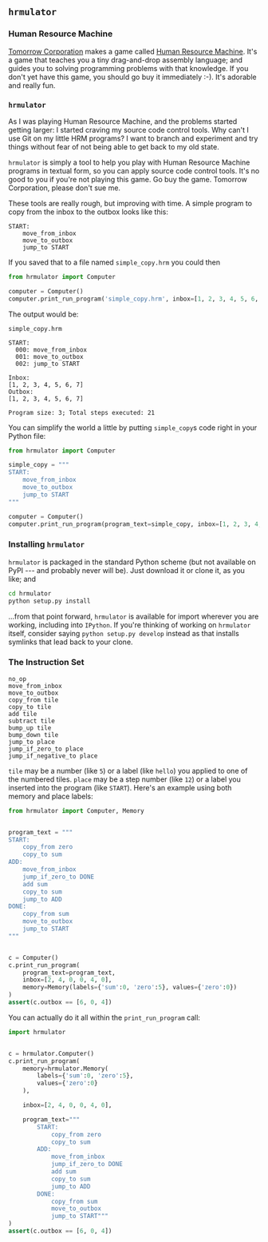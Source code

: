 ## `hrmulator`

### Human Resource Machine

[Tomorrow Corporation](https://tomorrowcorporation.com/) makes a game called [Human Resource Machine](https://tomorrowcorporation.com/humanresourcemachine).  It's a game that teaches you a tiny drag-and-drop assembly language; and guides you to solving programming problems with that knowledge.  If you don't yet have this game, you should go buy it immediately :-).  It's adorable and really fun.

### `hrmulator`

As I was playing Human Resource Machine, and the problems started getting larger: I started craving my source code control tools.  Why can't I use Git on my little HRM programs?  I want to branch and experiment and try things without fear of not being able to get back to my old state.

`hrmulator` is simply a tool to help you play with Human Resource Machine programs in textual form, so you can apply source code control tools.  It's no good to you if you're not playing this game.  Go buy the game.  Tomorrow Corporation, please don't sue me.

These tools are really rough, but improving with time.  A simple program to copy from the inbox to the outbox looks like this:

~~~Assembly
START:
    move_from_inbox
    move_to_outbox
    jump_to START
~~~

If you saved that to a file named `simple_copy.hrm` you could then

~~~Python
from hrmulator import Computer

computer = Computer()
computer.print_run_program('simple_copy.hrm', inbox=[1, 2, 3, 4, 5, 6, 7])
~~~

The output would be:

~~~console
simple_copy.hrm

START:
  000: move_from_inbox
  001: move_to_outbox
  002: jump_to START

Inbox:
[1, 2, 3, 4, 5, 6, 7]
Outbox:
[1, 2, 3, 4, 5, 6, 7]

Program size: 3; Total steps executed: 21
~~~

You can simplify the world a little by putting `simple_copy`s code right in your Python file:

~~~Python
from hrmulator import Computer

simple_copy = """
START:
    move_from_inbox
    move_to_outbox
    jump_to START
"""

computer = Computer()
computer.print_run_program(program_text=simple_copy, inbox=[1, 2, 3, 4, 5, 6, 7])
~~~

### Installing `hrmulator`

`hrmulator` is packaged in the standard Python scheme (but not available on PyPI --- and probably never will be).  Just download it or clone it, as you like; and

~~~Bash
cd hrmulator
python setup.py install
~~~

...from that point forward, `hrmulator` is available for import wherever you are working, including into `IPython`.  If you're thinking of working on `hrmulator` itself, consider saying `python setup.py develop` instead as that installs symlinks that lead back to your clone.

### The Instruction Set

~~~
no_op
move_from_inbox
move_to_outbox
copy_from tile
copy_to tile
add tile
subtract tile
bump_up tile
bump_down tile
jump_to place
jump_if_zero_to place
jump_if_negative_to place
~~~

`tile` may be a number (like `5`) or a label (like `hello`) you applied to one of the numbered tiles.  `place` may be a step number (like `12`) or a label you inserted into the program (like `START`).  Here's an example using both memory and place labels:

~~~Python
from hrmulator import Computer, Memory


program_text = """
START:
    copy_from zero
    copy_to sum
ADD:
    move_from_inbox
    jump_if_zero_to DONE
    add sum
    copy_to sum
    jump_to ADD
DONE:
    copy_from sum
    move_to_outbox
    jump_to START
"""


c = Computer()
c.print_run_program(
    program_text=program_text,
    inbox=[2, 4, 0, 0, 4, 0],
    memory=Memory(labels={'sum':0, 'zero':5}, values={'zero':0})
)
assert(c.outbox == [6, 0, 4])
~~~

You can actually do it all within the `print_run_program` call:

~~~Python
import hrmulator


c = hrmulator.Computer()
c.print_run_program(
    memory=hrmulator.Memory(
        labels={'sum':0, 'zero':5},
        values={'zero':0}
    ),

    inbox=[2, 4, 0, 0, 4, 0],

    program_text="""
        START:
            copy_from zero
            copy_to sum
        ADD:
            move_from_inbox
            jump_if_zero_to DONE
            add sum
            copy_to sum
            jump_to ADD
        DONE:
            copy_from sum
            move_to_outbox
            jump_to START"""
)
assert(c.outbox == [6, 0, 4])
~~~
